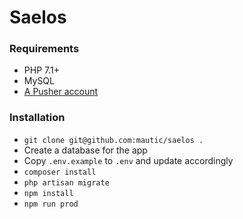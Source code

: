 Saelos
======

### Requirements

- PHP 7.1+
- MySQL
- [A Pusher account](https://pusher.com)

### Installation

- `git clone git@github.com:mautic/saelos .`
- Create a database for the app
- Copy `.env.example` to `.env` and update accordingly
- `composer install`
- `php artisan migrate`
- `npm install`
- `npm run prod`